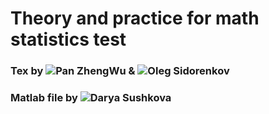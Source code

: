 # Theory and practice for math statistics test

### Tex by ![Pan ZhengWu](https://github.com/teddyzxcv) & ![Oleg Sidorenkov](https://github.com/OFFLUCK)

### Matlab file by ![Darya Sushkova](https://github.com/DaryaSushkova)